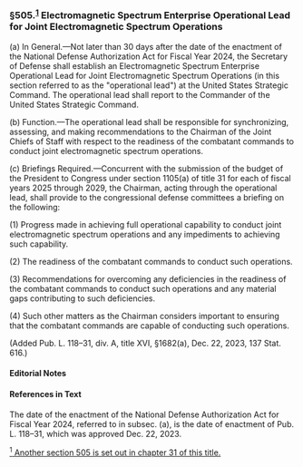 ### §505.<sup><a href="#504_1_target" name="504_1">1</a></sup> Electromagnetic Spectrum Enterprise Operational Lead for Joint Electromagnetic Spectrum Operations ###

(a) In General.—Not later than 30 days after the date of the enactment of the National Defense Authorization Act for Fiscal Year 2024, the Secretary of Defense shall establish an Electromagnetic Spectrum Enterprise Operational Lead for Joint Electromagnetic Spectrum Operations (in this section referred to as the "operational lead") at the United States Strategic Command. The operational lead shall report to the Commander of the United States Strategic Command.

(b) Function.—The operational lead shall be responsible for synchronizing, assessing, and making recommendations to the Chairman of the Joint Chiefs of Staff with respect to the readiness of the combatant commands to conduct joint electromagnetic spectrum operations.

(c) Briefings Required.—Concurrent with the submission of the budget of the President to Congress under section 1105(a) of title 31 for each of fiscal years 2025 through 2029, the Chairman, acting through the operational lead, shall provide to the congressional defense committees a briefing on the following:

(1) Progress made in achieving full operational capability to conduct joint electromagnetic spectrum operations and any impediments to achieving such capability.

(2) The readiness of the combatant commands to conduct such operations.

(3) Recommendations for overcoming any deficiencies in the readiness of the combatant commands to conduct such operations and any material gaps contributing to such deficiencies.

(4) Such other matters as the Chairman considers important to ensuring that the combatant commands are capable of conducting such operations.

(Added Pub. L. 118–31, div. A, title XVI, §1682(a), Dec. 22, 2023, 137 Stat. 616.)

#### **Editorial Notes** ####

#### References in Text ####

The date of the enactment of the National Defense Authorization Act for Fiscal Year 2024, referred to in subsec. (a), is the date of enactment of Pub. L. 118–31, which was approved Dec. 22, 2023.

[<sup>1</sup> Another section 505 is set out in chapter 31 of this title.](#505_1)